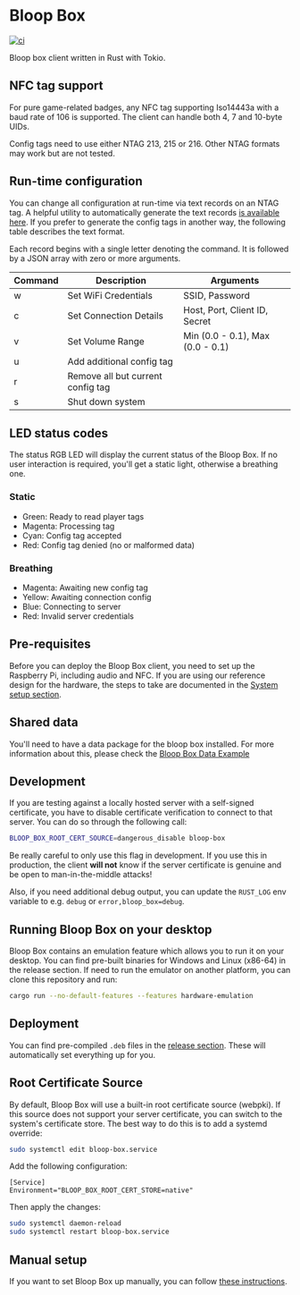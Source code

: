 # Bloop Box

[![ci](https://github.com/bloop-box/bloop-box-client/actions/workflows/ci.yml/badge.svg)](https://github.com/bloop-box/bloop-box-client/actions/workflows/ci.yml)

Bloop box client written in Rust with Tokio.

## NFC tag support

For pure game-related badges, any NFC tag supporting Iso14443a with a baud rate of 106 is supported. The client can
handle both 4, 7 and 10-byte UIDs.

Config tags need to use either NTAG 213, 215 or 216. Other NTAG formats may work but are not tested.

## Run-time configuration

You can change all configuration at run-time via text records on an NTAG tag. A helpful utility to automatically
generate the text records [is available here](https://github.com/bloop-box/bloop-box-config). If you prefer to generate the config tags in another way, the
following table describes the text format.

Each record begins with a single letter denoting the command. It is followed by a JSON array with zero or more
arguments.

| Command | Description                       | Arguments                        |
|---------|-----------------------------------|----------------------------------|
| w       | Set WiFi Credentials              | SSID, Password                   |
| c       | Set Connection Details            | Host, Port, Client ID, Secret    |
| v       | Set Volume Range                  | Min (0.0 - 0.1), Max (0.0 - 0.1) |
| u       | Add additional config tag         |                                  |
| r       | Remove all but current config tag |                                  |
| s       | Shut down system                  |                                  |

## LED status codes

The status RGB LED will display the current status of the Bloop Box. If no user interaction is required, you'll get a
static light, otherwise a breathing one.

### Static

- Green: Ready to read player tags
- Magenta: Processing tag
- Cyan: Config tag accepted
- Red: Config tag denied (no or malformed data)

### Breathing

- Magenta: Awaiting new config tag
- Yellow: Awaiting connection config
- Blue: Connecting to server
- Red: Invalid server credentials

## Pre-requisites

Before you can deploy the Bloop Box client, you need to set up the Raspberry Pi, including audio and NFC. If you are
using our reference design for the hardware, the steps to take are documented in the
[System setup section](./docs/system-setup.md).

## Shared data

You'll need to have a data package for the bloop box installed. For more information about this, please check the
[Bloop Box Data Example](https://github.com/bloop-box/bloop-box-data-example)

## Development

If you are testing against a locally hosted server with a self-signed certificate, you have to disable certificate
verification to connect to that server. You can do so through the following call:

```bash
BLOOP_BOX_ROOT_CERT_SOURCE=dangerous_disable bloop-box
```

Be really careful to only use this flag in development. If you use this in production, the client **will not** know if
the server certificate is genuine and be open to man-in-the-middle attacks!

Also, if you need additional debug output, you can update the `RUST_LOG` env variable to e.g. `debug` or
`error,bloop_box=debug`.

## Running Bloop Box on your desktop

Bloop Box contains an emulation feature which allows you to run it on your desktop. You can find pre-built binaries
for Windows and Linux (x86-64) in the release section. If need to run the emulator on another platform, you can clone
this repository and run:

```bash
cargo run --no-default-features --features hardware-emulation
```

## Deployment

You can find pre-compiled `.deb` files in the
[release section](https://github.com/bloop-box/bloop-box-client/releases). These will automatically set everything
up for you.

## Root Certificate Source

By default, Bloop Box will use a built-in root certificate source (webpki). If this source does not support your server
certificate, you can switch to the system's certificate store. The best way to do this is to add a systemd override:

```bash
sudo systemctl edit bloop-box.service
```

Add the following configuration:

```
[Service]
Environment="BLOOP_BOX_ROOT_CERT_STORE=native"
```

Then apply the changes:

```bash
sudo systemctl daemon-reload
sudo systemctl restart bloop-box.service
```

## Manual setup

If you want to set Bloop Box up manually, you can follow [these instructions](./docs/manual-setup.md).
